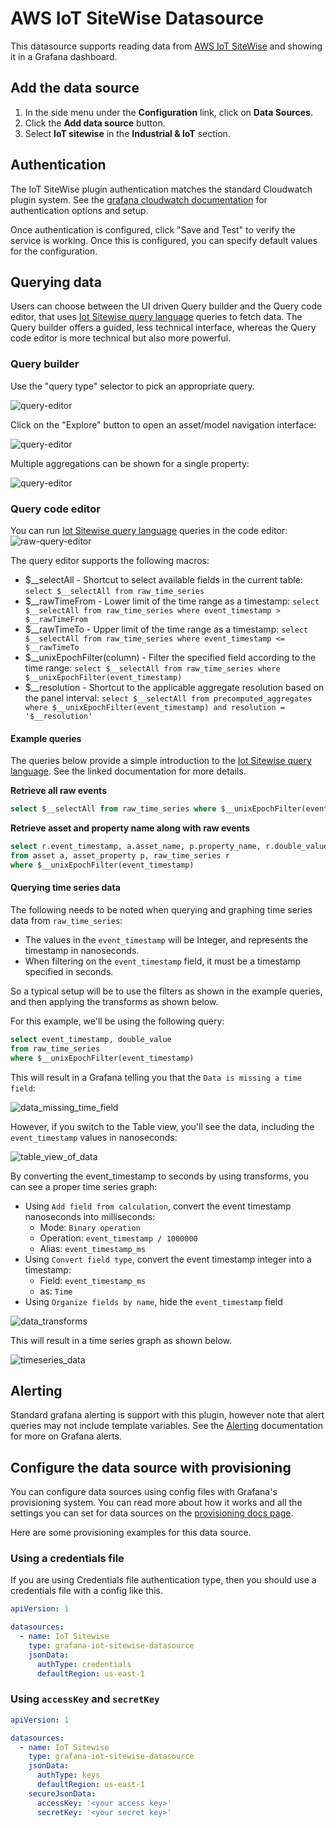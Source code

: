 # AWS IoT SiteWise Datasource

This datasource supports reading data from [AWS IoT SiteWise](https://aws.amazon.com/iot-sitewise/) and showing it in a Grafana dashboard.

## Add the data source

1. In the side menu under the **Configuration** link, click on **Data Sources**.
1. Click the **Add data source** button.
1. Select **IoT sitewise** in the **Industrial & IoT** section.

## Authentication

The IoT SiteWise plugin authentication matches the standard Cloudwatch plugin system. See the [grafana cloudwatch documentation](https://grafana.com/docs/grafana/latest/datasources/cloudwatch/#authentication) for authentication options and setup.

Once authentication is configured, click "Save and Test" to verify the service is working. Once this is configured, you can specify default values for the configuration.

## Querying data

Users can choose between the UI driven Query builder and the Query code editor, that uses [Iot Sitewise query language](https://docs.aws.amazon.com/iot-sitewise/latest/userguide/sql.html) queries to fetch data. The Query builder offers a guided, less technical interface, whereas the Query code editor is more technical but also more powerful.

### Query builder

Use the "query type" selector to pick an appropriate query.

![query-editor](https://raw.githubusercontent.com/grafana/iot-sitewise-datasource/main/docs/editor.png)

Click on the "Explore" button to open an asset/model navigation interface:

![query-editor](https://raw.githubusercontent.com/grafana/iot-sitewise-datasource/main/docs/explorer.png)

Multiple aggregations can be shown for a single property:

![query-editor](https://raw.githubusercontent.com/grafana/iot-sitewise-datasource/main/docs/editor2.png)

### Query code editor

You can run [Iot Sitewise query language](https://docs.aws.amazon.com/iot-sitewise/latest/userguide/sql.html) queries in the code editor:
![raw-query-editor](https://raw.githubusercontent.com/grafana/iot-sitewise-datasource/main/docs/editor-switch.png)

The query editor supports the following macros:

* $__selectAll - Shortcut to select available fields in the current table: `select $__selectAll from raw_time_series`
* $__rawTimeFrom - Lower limit of the time range as a timestamp: `select $__selectAll from raw_time_series where event_timestamp > $__rawTimeFrom`
* $__rawTimeTo - Upper limit of the time range as a timestamp: `select $__selectAll from raw_time_series where event_timestamp <= $__rawTimeTo`
* $__unixEpochFilter(column) - Filter the specified field according to the time range: `select $__selectAll from raw_time_series where $__unixEpochFilter(event_timestamp)`
* $__resolution - Shortcut to the applicable aggregate resolution based on the panel interval: `select $__selectAll from precomputed_aggregates where $__unixEpochFilter(event_timestamp) and resolution = '$__resolution'`

#### Example queries

The queries below provide a simple introduction to the [Iot Sitewise query language](https://docs.aws.amazon.com/iot-sitewise/latest/userguide/sql.html). See the linked documentation for more details.

**Retrieve all raw events**

```sql
select $__selectAll from raw_time_series where $__unixEpochFilter(event_timestamp)
```

**Retrieve asset and property name along with raw events**

```sql
select r.event_timestamp, a.asset_name, p.property_name, r.double_value
from asset a, asset_property p, raw_time_series r
where $__unixEpochFilter(event_timestamp)
```

#### Querying time series data

The following needs to be noted when querying and graphing time series data from `raw_time_series`:

* The values in the `event_timestamp` will be Integer, and represents the timestamp in nanoseconds.
* When filtering on the `event_timestamp` field, it must be a timestamp specified in seconds.

So a typical setup will be to use the filters as shown in the example queries, and then applying the transforms as shown below.

For this example, we'll be using the following query:

```sql
select event_timestamp, double_value
from raw_time_series
where $__unixEpochFilter(event_timestamp)
```

This will result in a Grafana telling you that the `Data is missing a time field`:

![data_missing_time_field](../docs/data_missing_time_field.png)

However, if you switch to the Table view, you'll see the data, including the `event_timestamp` values in nanoseconds:

![table_view_of_data](../docs/table_view_of_data.png)

By converting the event_timestamp to seconds by using transforms, you can see a proper time series graph:

* Using `Add field from calculation`, convert the event timestamp nanoseconds into milliseconds:
  * Mode: `Binary operation`
  * Operation: `event_timestamp / 1000000`
  * Alias: `event_timestamp_ms`
* Using `Convert field type`, convert the event timestamp integer into a timestamp:
  * Field: `event_timestamp_ms`
  * as: `Time`
* Using `Organize fields by name`, hide the `event_timestamp` field

![data_transforms](../docs/data_transforms.png)

This will result in a time series graph as shown below.

![timeseries_data](../docs/timeseries_data.png)

## Alerting

Standard grafana alerting is support with this plugin, however note that alert queries may not include template variables.
See the [Alerting](https://grafana.com/docs/grafana/latest/alerting/alerts-overview/) documentation for more on Grafana alerts.

## Configure the data source with provisioning

You can configure data sources using config files with Grafana's provisioning system. You can read more about how it works and all the settings you can set for data sources on the [provisioning docs page](https://grafana.com/docs/grafana/latest/administration/provisioning/).

Here are some provisioning examples for this data source.

### Using a credentials file

If you are using Credentials file authentication type, then you should use a credentials file with a config like this.

```yaml
apiVersion: 1

datasources:
  - name: IoT Sitewise
    type: grafana-iot-sitewise-datasource
    jsonData:
      authType: credentials
      defaultRegion: us-east-1
```

### Using `accessKey` and `secretKey`

```yaml
apiVersion: 1

datasources:
  - name: IoT Sitewise
    type: grafana-iot-sitewise-datasource
    jsonData:
      authType: keys
      defaultRegion: us-east-1
    secureJsonData:
      accessKey: '<your access key>'
      secretKey: '<your secret key>'
```
